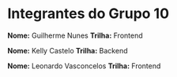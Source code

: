 # Integrantes do Grupo 10

**Nome:** Guilherme Nunes
**Trilha:** Frontend

**Nome:** Kelly Castelo
**Trilha:** Backend

**Nome:** Leonardo Vasconcelos
**Trilha:** Frontend

